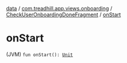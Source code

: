 [data](../../index.md) / [com.treadhill.app.views.onboarding](../index.md) / [CheckUserOnboardingDoneFragment](index.md) / [onStart](./on-start.md)

# onStart

(JVM) `fun onStart(): `[`Unit`](https://kotlinlang.org/api/latest/jvm/stdlib/kotlin/-unit/index.html)